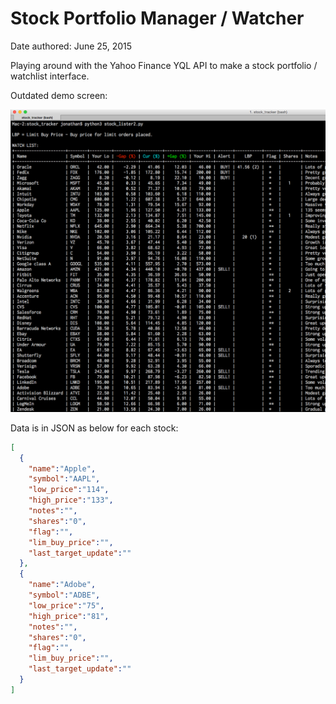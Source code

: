 # Stock Portfolio Manager / Watcher

Date authored: June 25, 2015

Playing around with the Yahoo Finance YQL API to make a stock portfolio / watchlist interface.

Outdated demo screen:

![interface screenshot](screenshots/watchlist.png "Overview of a sample watchlist page.")

Data is in JSON as below for each stock:

```json
[
  {
    "name":"Apple",
    "symbol":"AAPL",
    "low_price":"114",
    "high_price":"133",
    "notes":"",
    "shares":"0",
    "flag":"",
    "lim_buy_price":"",
    "last_target_update":""
  },
  {
    "name":"Adobe",
    "symbol":"ADBE",
    "low_price":"75",
    "high_price":"81",
    "notes":"",
    "shares":"0",
    "flag":"",
    "lim_buy_price":"",
    "last_target_update":""
  }
]
```
